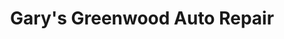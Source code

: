 ---
title: "Gary's Greenwood Auto Repair"
url: /seattle/garys-greenwood-auto-repair/
shop: car repair
---
